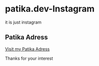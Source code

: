 # patika.dev-Instagram
it is just instagram

<h2>Patika Adress</h2>
<a href="https://app.patika.dev/alizahidcan">Visit my Patika Adress </a>

<h7>Thanks for your interest</h7>
